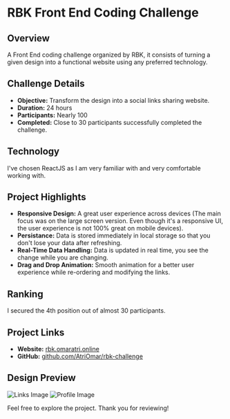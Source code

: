 # RBK Front End Coding Challenge

## Overview

A Front End coding challenge organized by RBK, it consists of turning a given design into a functional website using any preferred technology.

## Challenge Details

- **Objective:** Transform the design into a social links sharing website.
- **Duration:** 24 hours
- **Participants:** Nearly 100
- **Completed:** Close to 30 participants successfully completed the challenge.

## Technology

I've chosen ReactJS as I am very familiar with and very comfortable working with.

## Project Highlights

- **Responsive Design:** A great user experience across devices (The main focus was on the large screen version. Even though it's a responsive UI, the user experience is not 100% great on mobile devices).
- **Persistance:** Data is stored immediately in local storage so that you don't lose your data after refreshing.
- **Real-Time Data Handling:** Data is updated in real time, you see the change while you are changing.
- **Drag and Drop Animation:** Smooth animation for a better user experience while re-ordering and modifying the links.

## Ranking

I secured the 4th position out of almost 30 participants.

## Project Links

- **Website:** [rbk.omaratri.online](https://rbk.omaratri.online)
- **GitHub:** [github.com/AtriOmar/rbk-challenge](https://github.com/AtriOmar/rbk-challenge)

## Design Preview

![Links Image](https://rbk.omaratri.online/image-links.jpg)
![Profile Image](https://rbk.omaratri.online/image-profile.jpg)

Feel free to explore the project. Thank you for reviewing!
